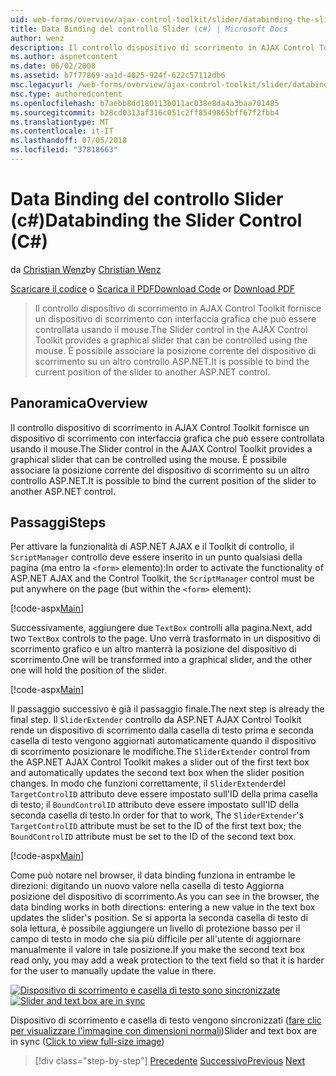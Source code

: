 ```yaml
---
uid: web-forms/overview/ajax-control-toolkit/slider/databinding-the-slider-control-cs
title: Data Binding del controllo Slider (c#) | Microsoft Docs
author: wenz
description: Il controllo dispositivo di scorrimento in AJAX Control Toolkit fornisce un dispositivo di scorrimento con interfaccia grafica che può essere controllata usando il mouse. È possibile associare la posizione corrente...
ms.author: aspnetcontent
ms.date: 06/02/2008
ms.assetid: b7f77869-aa1d-4025-924f-622c57112db6
msc.legacyurl: /web-forms/overview/ajax-control-toolkit/slider/databinding-the-slider-control-cs
msc.type: authoredcontent
ms.openlocfilehash: b7aebb8dd180113b011ac038e8da4a3baa701485
ms.sourcegitcommit: b28cd0313af316c051c2ff8549865bff67f2fbb4
ms.translationtype: MT
ms.contentlocale: it-IT
ms.lasthandoff: 07/05/2018
ms.locfileid: "37818663"
---
```

<a name="databinding-the-slider-control-c"></a><span data-ttu-id="a878f-104">Data Binding del controllo Slider (c#)</span><span class="sxs-lookup"><span data-stu-id="a878f-104">Databinding the Slider Control (C#)</span></span>
====================
<span data-ttu-id="a878f-105">da [Christian Wenz](https://github.com/wenz)</span><span class="sxs-lookup"><span data-stu-id="a878f-105">by [Christian Wenz](https://github.com/wenz)</span></span>

<span data-ttu-id="a878f-106">[Scaricare il codice](http://download.microsoft.com/download/9/3/f/93f8daea-bebd-4821-833b-95205389c7d0/Slider0.cs.zip) o [Scarica il PDF](http://download.microsoft.com/download/2/d/c/2dc10e34-6983-41d4-9c08-f78f5387d32b/slider0CS.pdf)</span><span class="sxs-lookup"><span data-stu-id="a878f-106">[Download Code](http://download.microsoft.com/download/9/3/f/93f8daea-bebd-4821-833b-95205389c7d0/Slider0.cs.zip) or [Download PDF](http://download.microsoft.com/download/2/d/c/2dc10e34-6983-41d4-9c08-f78f5387d32b/slider0CS.pdf)</span></span>

> <span data-ttu-id="a878f-107">Il controllo dispositivo di scorrimento in AJAX Control Toolkit fornisce un dispositivo di scorrimento con interfaccia grafica che può essere controllata usando il mouse.</span><span class="sxs-lookup"><span data-stu-id="a878f-107">The Slider control in the AJAX Control Toolkit provides a graphical slider that can be controlled using the mouse.</span></span> <span data-ttu-id="a878f-108">È possibile associare la posizione corrente del dispositivo di scorrimento su un altro controllo ASP.NET.</span><span class="sxs-lookup"><span data-stu-id="a878f-108">It is possible to bind the current position of the slider to another ASP.NET control.</span></span>


## <a name="overview"></a><span data-ttu-id="a878f-109">Panoramica</span><span class="sxs-lookup"><span data-stu-id="a878f-109">Overview</span></span>

<span data-ttu-id="a878f-110">Il controllo dispositivo di scorrimento in AJAX Control Toolkit fornisce un dispositivo di scorrimento con interfaccia grafica che può essere controllata usando il mouse.</span><span class="sxs-lookup"><span data-stu-id="a878f-110">The Slider control in the AJAX Control Toolkit provides a graphical slider that can be controlled using the mouse.</span></span> <span data-ttu-id="a878f-111">È possibile associare la posizione corrente del dispositivo di scorrimento su un altro controllo ASP.NET.</span><span class="sxs-lookup"><span data-stu-id="a878f-111">It is possible to bind the current position of the slider to another ASP.NET control.</span></span>

## <a name="steps"></a><span data-ttu-id="a878f-112">Passaggi</span><span class="sxs-lookup"><span data-stu-id="a878f-112">Steps</span></span>

<span data-ttu-id="a878f-113">Per attivare la funzionalità di ASP.NET AJAX e il Toolkit di controllo, il `ScriptManager` controllo deve essere inserito in un punto qualsiasi della pagina (ma entro la `<form>` elemento):</span><span class="sxs-lookup"><span data-stu-id="a878f-113">In order to activate the functionality of ASP.NET AJAX and the Control Toolkit, the `ScriptManager` control must be put anywhere on the page (but within the `<form>` element):</span></span>

[!code-aspx[Main](databinding-the-slider-control-cs/samples/sample1.aspx)]

<span data-ttu-id="a878f-114">Successivamente, aggiungere due `TextBox` controlli alla pagina.</span><span class="sxs-lookup"><span data-stu-id="a878f-114">Next, add two `TextBox` controls to the page.</span></span> <span data-ttu-id="a878f-115">Uno verrà trasformato in un dispositivo di scorrimento grafico e un altro manterrà la posizione del dispositivo di scorrimento.</span><span class="sxs-lookup"><span data-stu-id="a878f-115">One will be transformed into a graphical slider, and the other one will hold the position of the slider.</span></span>

[!code-aspx[Main](databinding-the-slider-control-cs/samples/sample2.aspx)]

<span data-ttu-id="a878f-116">Il passaggio successivo è già il passaggio finale.</span><span class="sxs-lookup"><span data-stu-id="a878f-116">The next step is already the final step.</span></span> <span data-ttu-id="a878f-117">Il `SliderExtender` controllo da ASP.NET AJAX Control Toolkit rende un dispositivo di scorrimento dalla casella di testo prima e seconda casella di testo vengono aggiornati automaticamente quando il dispositivo di scorrimento posizionare le modifiche.</span><span class="sxs-lookup"><span data-stu-id="a878f-117">The `SliderExtender` control from the ASP.NET AJAX Control Toolkit makes a slider out of the first text box and automatically updates the second text box when the slider position changes.</span></span> <span data-ttu-id="a878f-118">In modo che funzioni correttamente, il `SliderExtender`del `TargetControlID` attributo deve essere impostato sull'ID della prima casella di testo; il `BoundControlID` attributo deve essere impostato sull'ID della seconda casella di testo.</span><span class="sxs-lookup"><span data-stu-id="a878f-118">In order for that to work, The `SliderExtender`'s `TargetControlID` attribute must be set to the ID of the first text box; the `BoundControlID` attribute must be set to the ID of the second text box.</span></span>

[!code-aspx[Main](databinding-the-slider-control-cs/samples/sample3.aspx)]

<span data-ttu-id="a878f-119">Come può notare nel browser, il data binding funziona in entrambe le direzioni: digitando un nuovo valore nella casella di testo Aggiorna posizione del dispositivo di scorrimento.</span><span class="sxs-lookup"><span data-stu-id="a878f-119">As you can see in the browser, the data binding works in both directions: entering a new value in the text box updates the slider's position.</span></span> <span data-ttu-id="a878f-120">Se si apporta la seconda casella di testo di sola lettura, è possibile aggiungere un livello di protezione basso per il campo di testo in modo che sia più difficile per all'utente di aggiornare manualmente il valore in tale posizione.</span><span class="sxs-lookup"><span data-stu-id="a878f-120">If you make the second text box read only, you may add a weak protection to the text field so that it is harder for the user to manually update the value in there.</span></span>


<span data-ttu-id="a878f-121">[![Dispositivo di scorrimento e casella di testo sono sincronizzate](databinding-the-slider-control-cs/_static/image2.png)](databinding-the-slider-control-cs/_static/image1.png)</span><span class="sxs-lookup"><span data-stu-id="a878f-121">[![Slider and text box are in sync](databinding-the-slider-control-cs/_static/image2.png)](databinding-the-slider-control-cs/_static/image1.png)</span></span>

<span data-ttu-id="a878f-122">Dispositivo di scorrimento e casella di testo vengono sincronizzati ([fare clic per visualizzare l'immagine con dimensioni normali](databinding-the-slider-control-cs/_static/image3.png))</span><span class="sxs-lookup"><span data-stu-id="a878f-122">Slider and text box are in sync ([Click to view full-size image](databinding-the-slider-control-cs/_static/image3.png))</span></span>

> [!div class="step-by-step"]
> <span data-ttu-id="a878f-123">[Precedente](using-the-slider-control-with-auto-postback-cs.md)
> [Successivo](using-the-slider-control-with-auto-postback-vb.md)</span><span class="sxs-lookup"><span data-stu-id="a878f-123">[Previous](using-the-slider-control-with-auto-postback-cs.md)
[Next](using-the-slider-control-with-auto-postback-vb.md)</span></span>
